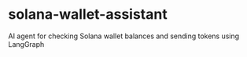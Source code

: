 # solana-wallet-assistant
AI agent for checking Solana wallet balances and sending tokens using LangGraph
